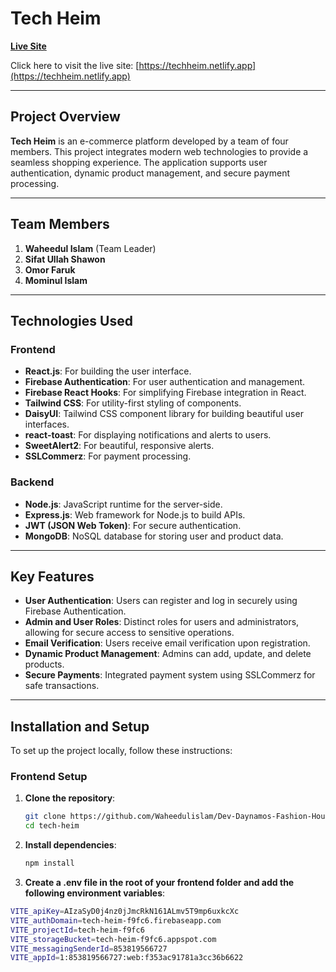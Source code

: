 # Tech Heim

[**Live Site**](https://techheim.netlify.app)

Click here to visit the live site: [https://techheim.netlify.app](https://techheim.netlify.app)

---

## Project Overview

**Tech Heim** is an e-commerce platform developed by a team of four members. This project integrates modern web technologies to provide a seamless shopping experience. The application supports user authentication, dynamic product management, and secure payment processing.

---

## Team Members

1. **Waheedul Islam** (Team Leader)
2. **Sifat Ullah Shawon**
3. **Omor Faruk**
4. **Mominul Islam**

---

## Technologies Used

### Frontend

- **React.js**: For building the user interface.
- **Firebase Authentication**: For user authentication and management.
- **Firebase React Hooks**: For simplifying Firebase integration in React.
- **Tailwind CSS**: For utility-first styling of components.
- **DaisyUI**: Tailwind CSS component library for building beautiful user interfaces.
- **react-toast**: For displaying notifications and alerts to users.
- **SweetAlert2**: For beautiful, responsive alerts.
- **SSLCommerz**: For payment processing.

### Backend

- **Node.js**: JavaScript runtime for the server-side.
- **Express.js**: Web framework for Node.js to build APIs.
- **JWT (JSON Web Token)**: For secure authentication.
- **MongoDB**: NoSQL database for storing user and product data.

---

## Key Features

- **User Authentication**: Users can register and log in securely using Firebase Authentication.
- **Admin and User Roles**: Distinct roles for users and administrators, allowing for secure access to sensitive operations.
- **Email Verification**: Users receive email verification upon registration.
- **Dynamic Product Management**: Admins can add, update, and delete products.
- **Secure Payments**: Integrated payment system using SSLCommerz for safe transactions.

---

## Installation and Setup

To set up the project locally, follow these instructions:

### Frontend Setup

1. **Clone the repository**:

   ```bash
   git clone https://github.com/Waheedulislam/Dev-Daynamos-Fashion-House-
   cd tech-heim

2. **Install dependencies**: 

   ```bash 
   npm install

3. **Create a .env file in the root of your frontend folder and add the following environment variables**: 

```bash 
VITE_apiKey=AIzaSyD0j4nz0jJmcRkN161ALmv5T9mp6uxkcXc
VITE_authDomain=tech-heim-f9fc6.firebaseapp.com
VITE_projectId=tech-heim-f9fc6
VITE_storageBucket=tech-heim-f9fc6.appspot.com
VITE_messagingSenderId=853819566727
VITE_appId=1:853819566727:web:f353ac91781a3cc36b6622